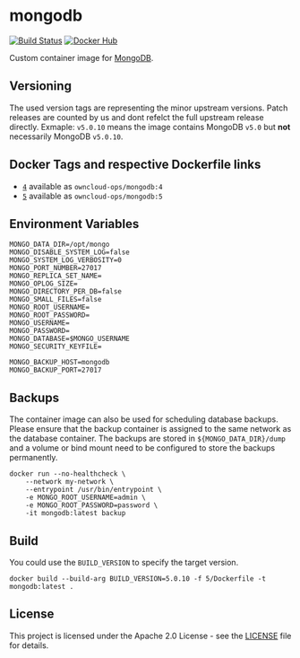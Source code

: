 # mongodb

[![Build Status](https://drone.owncloud.com/api/badges/owncloud-ops/mongodb/status.svg)](https://drone.owncloud.com/owncloud-ops/mongodb/)
[![Docker Hub](https://img.shields.io/badge/docker-latest-blue.svg?logo=docker&logoColor=white)](https://hub.docker.com/r/owncloudops/mongodb)

Custom container image for [MongoDB](https://www.mongodb.com/).

## Versioning

The used version tags are representing the minor upstream versions. Patch releases are counted by us and dont refelct the full upstream release directly. Exmaple: `v5.0.10` means the image contains MongoDB `v5.0` but **not** necessarily MongoDB `v5.0.10`.

## Docker Tags and respective Dockerfile links

- [`4`](https://github.com/owncloud-ops/mongodb/blob/main/4/Dockerfile) available as `owncloud-ops/mongodb:4`
- [`5`](https://github.com/owncloud-ops/mongodb/blob/main/4/Dockerfile) available as `owncloud-ops/mongodb:5`

## Environment Variables

```Shell
MONGO_DATA_DIR=/opt/mongo
MONGO_DISABLE_SYSTEM_LOG=false
MONGO_SYSTEM_LOG_VERBOSITY=0
MONGO_PORT_NUMBER=27017
MONGO_REPLICA_SET_NAME=
MONGO_OPLOG_SIZE=
MONGO_DIRECTORY_PER_DB=false
MONGO_SMALL_FILES=false
MONGO_ROOT_USERNAME=
MONGO_ROOT_PASSWORD=
MONGO_USERNAME=
MONGO_PASSWORD=
MONGO_DATABASE=$MONGO_USERNAME
MONGO_SECURITY_KEYFILE=

MONGO_BACKUP_HOST=mongodb
MONGO_BACKUP_PORT=27017
```

## Backups

The container image can also be used for scheduling database backups. Please ensure that the backup container is assigned to the same network as the database container. The backups are stored in `${MONGO_DATA_DIR}/dump` and a volume or bind mount need to be configured to store the backups permanently.

```Shell
docker run --no-healthcheck \
    --network my-network \
    --entrypoint /usr/bin/entrypoint \
    -e MONGO_ROOT_USERNAME=admin \
    -e MONGO_ROOT_PASSWORD=password \
    -it mongodb:latest backup
```

## Build

You could use the `BUILD_VERSION` to specify the target version.

```Shell
docker build --build-arg BUILD_VERSION=5.0.10 -f 5/Dockerfile -t mongodb:latest .
```

## License

This project is licensed under the Apache 2.0 License - see the [LICENSE](https://github.com/owncloud-ops/mongodb/blob/main/LICENSE) file for details.
